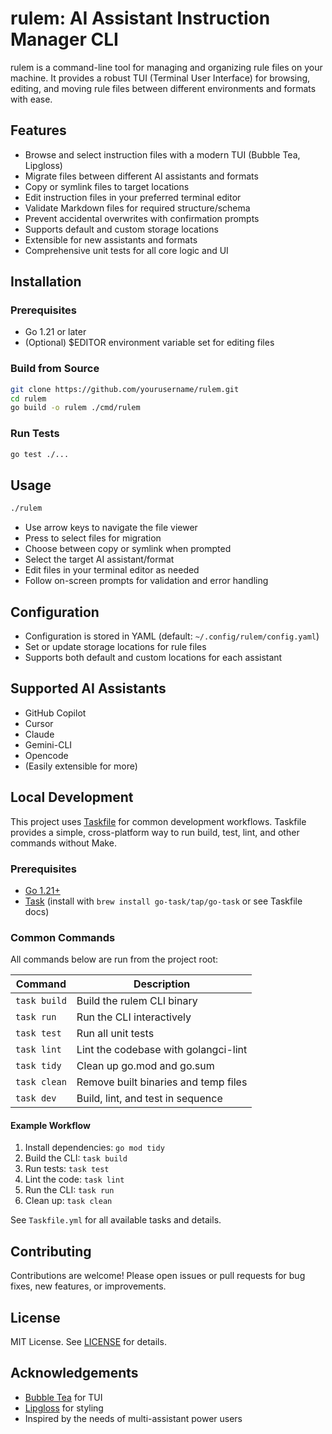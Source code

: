 # rulem: AI Assistant Instruction Manager CLI

rulem is a command-line tool for managing and organizing rule files on your machine. It provides a robust TUI (Terminal User Interface) for browsing, editing, and moving rule files between different environments and formats with ease.

## Features

- Browse and select instruction files with a modern TUI (Bubble Tea, Lipgloss)
- Migrate files between different AI assistants and formats
- Copy or symlink files to target locations
- Edit instruction files in your preferred terminal editor
- Validate Markdown files for required structure/schema
- Prevent accidental overwrites with confirmation prompts
- Supports default and custom storage locations
- Extensible for new assistants and formats
- Comprehensive unit tests for all core logic and UI

## Installation

### Prerequisites
- Go 1.21 or later
- (Optional) $EDITOR environment variable set for editing files

### Build from Source
```sh
git clone https://github.com/yourusername/rulem.git
cd rulem
go build -o rulem ./cmd/rulem
```

### Run Tests
```sh
go test ./...
```

## Usage

```sh
./rulem
```

- Use arrow keys to navigate the file viewer
- Press <space> to select files for migration
- Choose between copy or symlink when prompted
- Select the target AI assistant/format
- Edit files in your terminal editor as needed
- Follow on-screen prompts for validation and error handling

## Configuration

- Configuration is stored in YAML (default: `~/.config/rulem/config.yaml`)
- Set or update storage locations for rule files
- Supports both default and custom locations for each assistant

## Supported AI Assistants

- GitHub Copilot
- Cursor
- Claude
- Gemini-CLI
- Opencode
- (Easily extensible for more)

## Local Development

This project uses [Taskfile](https://taskfile.dev/) for common development workflows. Taskfile provides a simple, cross-platform way to run build, test, lint, and other commands without Make.

### Prerequisites
- [Go 1.21+](https://go.dev/doc/install)
- [Task](https://taskfile.dev/installation/) (install with `brew install go-task/tap/go-task` or see Taskfile docs)

### Common Commands

All commands below are run from the project root:

| Command                | Description                                 |
|------------------------|---------------------------------------------|
| `task build`           | Build the rulem CLI binary                  |
| `task run`             | Run the CLI interactively                   |
| `task test`            | Run all unit tests                          |
| `task lint`            | Lint the codebase with golangci-lint        |
| `task tidy`            | Clean up go.mod and go.sum                  |
| `task clean`           | Remove built binaries and temp files        |
| `task dev`             | Build, lint, and test in sequence           |

#### Example Workflow

1. Install dependencies: `go mod tidy`
2. Build the CLI: `task build`
3. Run tests: `task test`
4. Lint the code: `task lint`
5. Run the CLI: `task run`
6. Clean up: `task clean`

See `Taskfile.yml` for all available tasks and details.

## Contributing

Contributions are welcome! Please open issues or pull requests for bug fixes, new features, or improvements.

## License

MIT License. See [LICENSE](LICENSE) for details.

## Acknowledgements

- [Bubble Tea](https://github.com/charmbracelet/bubbletea) for TUI
- [Lipgloss](https://github.com/charmbracelet/lipgloss) for styling
- Inspired by the needs of multi-assistant power users

